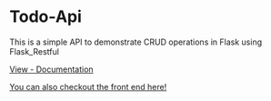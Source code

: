 # Todo-Api
This is a simple API to demonstrate CRUD operations in Flask using Flask_Restful 

[View - Documentation](https://docs.google.com/document/d/1uHeQCXqF56qcKQuPsChuvnEr5RJWgd8W3pFlqQXrtsw/edit?usp=sharing)

[You can also checkout the front end here!](https://vue-todo-21.netlify.app/)
